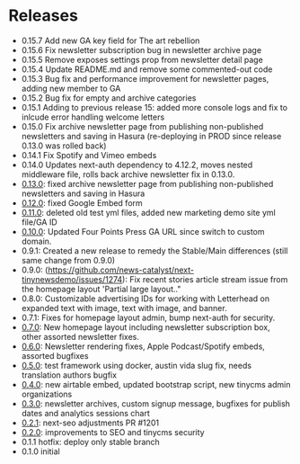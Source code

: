 # Releases

- 0.15.7 Add new GA key field for The art rebellion 
- 0.15.6 Fix newsletter subscription bug in newsletter archive page
- 0.15.5 Remove exposes settings prop from newsletter detail page
- 0.15.4 Update README.md and remove some commented-out code
- 0.15.3 Bug fix and performance improvement for newsletter pages, adding new member to GA
- 0.15.2 Bug fix for empty and archive categories
- 0.15.1 Adding to previous release 15: added more console logs and fix to inlcude error handling welcome letters
- 0.15.0 Fix archive newsletter page from publishing non-published newsletters and saving in Hasura (re-deploying in PROD since release 0.13.0 was rolled back)
- 0.14.1 Fix Spotify and Vimeo embeds
- 0.14.0 Updates next-auth dependency to 4.12.2, moves nested middleware file, rolls back archive newsletter fix in 0.13.0.
- [0.13.0](https://github.com/news-catalyst/next-tinynewsdemo/pull/1286): fixed archive newsletter page from publishing non-published newsletters and saving in Hasura
- [0.12.0](https://github.com/news-catalyst/next-tinynewsdemo/commit/006c4aa05b765ec913a7a6786e6b6798f4027ada): fixed Google Embed form
- [0.11.0](https://github.com/news-catalyst/next-tinynewsdemo/pull/1280): deleted old test yml files, added new marketing demo site yml file/GA ID
- [0.10.0](https://github.com/news-catalyst/next-tinynewsdemo/pull/1282/files): Updated Four Points Press GA URL since switch to custom domain.
- 0.9.1: Created a new release to remedy the Stable/Main differences (still same change from 0.9.0)
- 0.9.0: (https://github.com/news-catalyst/next-tinynewsdemo/issues/1274): Fix recent stories article stream issue from the homepage layout 'Partial large layout.."
- 0.8.0: Customizable advertising IDs for working with Letterhead on expanded text with image, text with image, and banner.
- 0.7.1: Fixes for homepage layout admin, bump next-auth for security.
- [0.7.0](https://github.com/news-catalyst/next-tinynewsdemo/issues/1247): New homepage layout including newsletter subscription box, other assorted newsletter fixes.
- [0.6.0](https://github.com/news-catalyst/next-tinynewsdemo/issues/1233): Newsletter rendering fixes, Apple Podcast/Spotify embeds, assorted bugfixes
- [0.5.0](https://github.com/news-catalyst/next-tinynewsdemo/issues/1220): test framework using docker, austin vida slug fix, needs translation authors bugfix
- [0.4.0](https://github.com/news-catalyst/next-tinynewsdemo/issues/1214): new airtable embed, updated bootstrap script, new tinycms admin organizations
- [0.3.0](https://github.com/news-catalyst/next-tinynewsdemo/issues/1204): newsletter archives, custom signup message, bugfixes for publish dates and analytics sessions chart
- [0.2.1](https://github.com/news-catalyst/next-tinynewsdemo/issues/1209): next-seo adjustments PR #1201
- [0.2.0](https://github.com/news-catalyst/next-tinynewsdemo/issues/1187): improvements to SEO and tinycms security
- 0.1.1 hotfix: deploy only stable branch
- 0.1.0 initial
